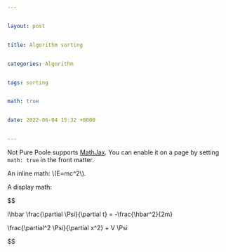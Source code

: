 ```yaml
---


layout: post


title: Algorithm sorting


categories: Algorithm


tags: sorting


math: true


date: 2022-06-04 15:32 +0800


---
```



Not Pure Poole supports [MathJax](https://www.mathjax.org/). You can enable it on a page by setting `math: true` in the front matter.



An inline math: \\\(E=mc^2\\\).



A display math:



$$


i\hbar \frac{\partial \Psi}{\partial t} = -\frac{\hbar^2}{2m}


\frac{\partial^2 \Psi}{\partial x^2} + V \Psi


$$
